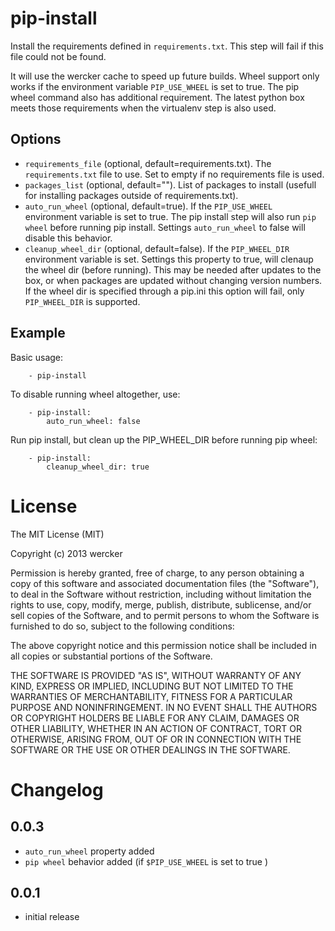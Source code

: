# pip-install

Install the requirements defined in `requirements.txt`. This step will fail if
this file could not be found.

It will use the wercker cache to speed up future builds. Wheel support only
works if the environment variable `PIP_USE_WHEEL` is set to true. The pip wheel
command also has additional requirement. The latest python box meets those
requirements when the virtualenv step is also used.

## Options
* `requirements_file` (optional, default=requirements.txt). The
`requirements.txt` file to use. Set to empty if no requirements file is used.
* `packages_list` (optional, default=""). List of packages to install (usefull
for installing packages outside of requirements.txt).
* `auto_run_wheel` (optional, default=true). If the `PIP_USE_WHEEL` environment
variable is set to true. The pip install step will also run `pip wheel` before
running pip install. Settings `auto_run_wheel` to false will disable this
behavior.
* `cleanup_wheel_dir` (optional, default=false). If the `PIP_WHEEL_DIR`
environment variable is set. Settings this property to true, will clenaup the
wheel dir (before running). This may be needed after updates to the box, or
when packages are updated without changing version numbers. If the wheel dir is
specified through a pip.ini this option will fail, only `PIP_WHEEL_DIR` is
supported.

## Example

Basic usage:
```
    - pip-install
```

To disable running wheel altogether, use:
```
    - pip-install:
        auto_run_wheel: false
```

Run pip install, but clean up the PIP_WHEEL_DIR before running pip wheel:
```
    - pip-install:
        cleanup_wheel_dir: true
```

# License

The MIT License (MIT)

Copyright (c) 2013 wercker

Permission is hereby granted, free of charge, to any person obtaining a copy of
this software and associated documentation files (the "Software"), to deal in
the Software without restriction, including without limitation the rights to
use, copy, modify, merge, publish, distribute, sublicense, and/or sell copies of
the Software, and to permit persons to whom the Software is furnished to do so,
subject to the following conditions:

The above copyright notice and this permission notice shall be included in all
copies or substantial portions of the Software.

THE SOFTWARE IS PROVIDED "AS IS", WITHOUT WARRANTY OF ANY KIND, EXPRESS OR
IMPLIED, INCLUDING BUT NOT LIMITED TO THE WARRANTIES OF MERCHANTABILITY, FITNESS
FOR A PARTICULAR PURPOSE AND NONINFRINGEMENT. IN NO EVENT SHALL THE AUTHORS OR
COPYRIGHT HOLDERS BE LIABLE FOR ANY CLAIM, DAMAGES OR OTHER LIABILITY, WHETHER
IN AN ACTION OF CONTRACT, TORT OR OTHERWISE, ARISING FROM, OUT OF OR IN
CONNECTION WITH THE SOFTWARE OR THE USE OR OTHER DEALINGS IN THE SOFTWARE.

# Changelog

## 0.0.3

- `auto_run_wheel` property added
- `pip wheel` behavior added (if `$PIP_USE_WHEEL` is set to true )

## 0.0.1
- initial release
